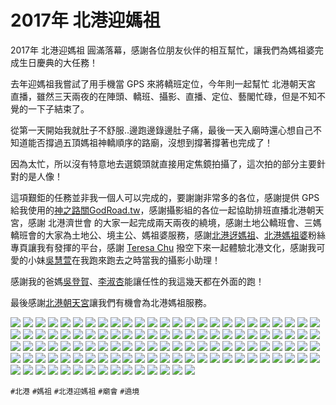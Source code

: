 # 2017年 北港迎媽祖

2017年 北港迎媽祖 圓滿落幕，感謝各位朋友伙伴的相互幫忙，讓我們為媽祖婆完成生日慶典的大任務！

去年迎媽祖我嘗試了用手機當 GPS 來將轎班定位，今年則一起幫忙 北港朝天宮 直播，雖然三天兩夜的在陣頭、轎班、攝影、直播、定位、藝閣忙碌，但是不知不覺的一下子結束了。

從第一天開始我就肚子不舒服..邊跑邊錄邊肚子痛，最後一天入廟時還心想自己不知道能否撐過五頂媽祖神轎順序的路廟，沒想到撐著撐著也完成了！

因為太忙，所以沒有特意地去選鏡頭就直接用定焦鏡拍攝了，這次拍的部分主要針對的是人像！

這項艱鉅的任務並非我一個人可以完成的，要謝謝非常多的各位，感謝提供 GPS 給我使用的[神之路關GodRoad.tw](https://www.facebook.com/GodRoad.tw/)，感謝攝影組的各位一起協助排班直播北港朝天宮，感謝 北港濟世會 的大家一起完成兩天兩夜的繞境，感謝土地公轎班會、三媽轎班會的大家為土地公、境主公、媽祖婆服務，感謝[北港迓媽祖](https://www.facebook.com/%E5%8C%97%E6%B8%AF%E8%BF%93%E5%AA%BD%E7%A5%96-115131071836739/)、[北港媽祖婆](https://www.facebook.com/beigangmazu/)粉絲專頁讓我有發揮的平台，感謝 [Teresa Chu](https://www.facebook.com/teresa.chu.3348) 撥空下來一起體驗北港文化，感謝我可愛的小妹[吳慧萱](https://www.facebook.com/profile.php?id=100000834456708)在我跑來跑去之時當我的攝影小助理！

感謝我的爸媽[吳登賀](https://www.facebook.com/profile.php?id=100011300142546)、[李淑杏](https://www.facebook.com/profile.php?id=100007879123550)能讓任性的我這幾天都在外面的跑！

最後感謝[北港朝天宮](http://www.matsu.org.tw/)讓我們有機會為北港媽祖服務。

![](img/001.jpg)
![](img/002.jpg)
![](img/003.jpg)
![](img/004.jpg)
![](img/005.jpg)
![](img/006.jpg)
![](img/007.jpg)
![](img/008.jpg)
![](img/009.jpg)
![](img/010.jpg)
![](img/011.jpg)
![](img/012.jpg)
![](img/013.jpg)
![](img/014.jpg)
![](img/015.jpg)
![](img/016.jpg)
![](img/017.jpg)
![](img/018.jpg)
![](img/019.jpg)
![](img/020.jpg)
![](img/021.jpg)
![](img/022.jpg)
![](img/023.jpg)
![](img/024.jpg)
![](img/025.jpg)
![](img/026.jpg)
![](img/027.jpg)
![](img/028.jpg)
![](img/029.jpg)
![](img/030.jpg)
![](img/031.jpg)
![](img/032.jpg)
![](img/033.jpg)
![](img/034.jpg)
![](img/035.jpg)
![](img/036.jpg)
![](img/037.jpg)
![](img/038.jpg)
![](img/039.jpg)
![](img/040.jpg)
![](img/041.jpg)
![](img/042.jpg)
![](img/043.jpg)
![](img/044.jpg)
![](img/045.jpg)
![](img/046.jpg)
![](img/047.jpg)
![](img/048.jpg)
![](img/049.jpg)
![](img/050.jpg)
![](img/051.jpg)
![](img/052.jpg)
![](img/053.jpg)
![](img/054.jpg)
![](img/055.jpg)
![](img/056.jpg)
![](img/057.jpg)
![](img/058.jpg)
![](img/059.jpg)
![](img/060.jpg)
![](img/061.jpg)
![](img/062.jpg)
![](img/063.jpg)
![](img/064.jpg)
![](img/065.jpg)
![](img/066.jpg)
![](img/067.jpg)
![](img/068.jpg)
![](img/069.jpg)
![](img/070.jpg)
![](img/071.jpg)
![](img/072.jpg)
![](img/073.jpg)
![](img/074.jpg)
![](img/075.jpg)
![](img/076.jpg)
![](img/077.jpg)
![](img/078.jpg)
![](img/079.jpg)
![](img/080.jpg)
![](img/081.jpg)
![](img/082.jpg)
![](img/083.jpg)
![](img/084.jpg)
![](img/085.jpg)
![](img/086.jpg)
![](img/087.jpg)
![](img/088.jpg)
![](img/089.jpg)
![](img/090.jpg)
![](img/091.jpg)
![](img/092.jpg)
![](img/093.jpg)
![](img/094.jpg)
![](img/095.jpg)
![](img/096.jpg)
![](img/097.jpg)
![](img/098.jpg)
![](img/099.jpg)
![](img/100.jpg)
![](img/101.jpg)
![](img/102.jpg)
![](img/103.jpg)
![](img/104.jpg)
![](img/105.jpg)
![](img/106.jpg)
![](img/107.jpg)
![](img/108.jpg)
![](img/109.jpg)
![](img/110.jpg)
![](img/111.jpg)
![](img/112.jpg)
![](img/113.jpg)
![](img/114.jpg)
![](img/115.jpg)

`#北港` `#媽祖` `#北港迎媽祖` `#廟會` `#遶境`
